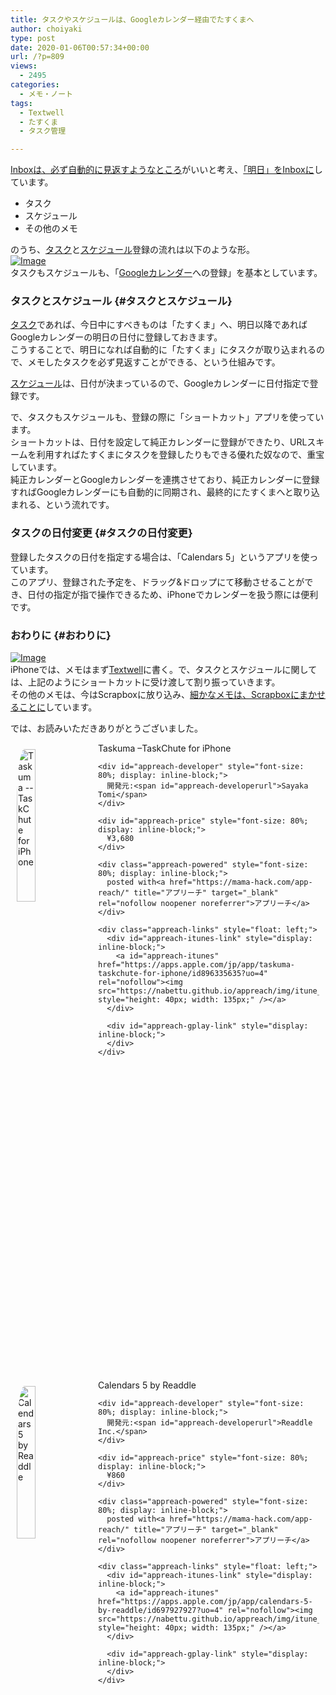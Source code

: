 ```yaml
---
title: タスクやスケジュールは、Googleカレンダー経由でたすくまへ
author: choiyaki
type: post
date: 2020-01-06T00:57:34+00:00
url: /?p=809
views:
  - 2495
categories:
  - メモ・ノート
tags:
  - Textwell
  - たすくま
  - タスク管理

---
```

[Inboxは、必ず自動的に見返すようなところ][1]がいいと考え、[「明日」をInboxに][2]しています。

  * タスク
  * スケジュール
  * その他のメモ

のうち、[タスク][3]と[スケジュール][4]登録の流れは以下のような形。  
[![Image][5]][6]  
タスクもスケジュールも、「[Googleカレンダー][7]への登録」を基本としています。

### タスクとスケジュール {#タスクとスケジュール}

[タスク][3]であれば、今日中にすべきものは「たすくま」へ、明日以降であればGoogleカレンダーの明日の日付に登録しておきます。  
こうすることで、明日になれば自動的に「たすくま」にタスクが取り込まれるので、メモしたタスクを必ず見返すことができる、という仕組みです。

[スケジュール][4]は、日付が決まっているので、Googleカレンダーに日付指定で登録です。

で、タスクもスケジュールも、登録の際に「ショートカット」アプリを使っています。  
ショートカットは、日付を設定して純正カレンダーに登録ができたり、URLスキームを利用すればたすくまにタスクを登録したりもできる優れた奴なので、重宝しています。  
純正カレンダーとGoogleカレンダーを連携させており、純正カレンダーに登録すればGoogleカレンダーにも自動的に同期され、最終的にたすくまへと取り込まれる、という流れです。

### タスクの日付変更 {#タスクの日付変更}

登録したタスクの日付を指定する場合は、「Calendars 5」というアプリを使っています。  
このアプリ、登録された予定を、ドラッグ&ドロップにて移動させることができ、日付の指定が指で操作できるため、iPhoneでカレンダーを扱う際には便利です。

### おわりに {#おわりに}

[![Image][5]][6]  
iPhoneでは、メモはまず[Textwell][8]に書く。で、タスクとスケジュールに関しては、上記のようにショートカットに受け渡して割り振っていきます。  
その他のメモは、今はScrapboxに放り込み、[細かなメモは、Scrapboxにまかせることに][9]しています。

では、お読みいただきありがとうございました。

<div id="appreach-box" style="text-align: left;">
  <img id="appreach-image" src="https://i0.wp.com/is4-ssl.mzstatic.com/image/thumb/Purple123/v4/bf/86/bb/bf86bb03-02d3-4d2c-90ae-a1f1eb06b136/source/512x512bb.jpg?w=660&#038;ssl=1" alt="Taskuma --TaskChute for iPhone" style="float: left; margin: 10px; width: 25%; max-width: 120px; border-top-left-radius: 10%; border-top-right-radius: 10%; border-bottom-right-radius: 10%; border-bottom-left-radius: 10%;" data-recalc-dims="1" /></p> 
  
  <div class="appreach-info" style="margin: 10px;">
    <div id="appreach-appname">
      Taskuma &#8211;TaskChute for iPhone
    </div>
    
    <div id="appreach-developer" style="font-size: 80%; display: inline-block;">
      開発元:<span id="appreach-developerurl">Sayaka Tomi</span>
    </div>
    
    <div id="appreach-price" style="font-size: 80%; display: inline-block;">
      ¥3,680
    </div>
    
    <div class="appreach-powered" style="font-size: 80%; display: inline-block;">
      posted with<a href="https://mama-hack.com/app-reach/" title="アプリーチ" target="_blank" rel="nofollow noopener noreferrer">アプリーチ</a>
    </div>
    
    <div class="appreach-links" style="float: left;">
      <div id="appreach-itunes-link" style="display: inline-block;">
        <a id="appreach-itunes" href="https://apps.apple.com/jp/app/taskuma-taskchute-for-iphone/id896335635?uo=4" rel="nofollow"><img src="https://nabettu.github.io/appreach/img/itune_ja.svg" style="height: 40px; width: 135px;" /></a>
      </div>
      
      <div id="appreach-gplay-link" style="display: inline-block;">
      </div>
    </div>
  </div>
  
  <div class="appreach-footer" style="margin-bottom: 10px; clear: left;">
  </div>
</div>

<div id="appreach-box" style="text-align: left;">
  <img id="appreach-image" src="https://i2.wp.com/is4-ssl.mzstatic.com/image/thumb/Purple113/v4/ce/9f/18/ce9f18a3-48e3-0188-ed84-20a28a93e109/source/512x512bb.jpg?w=660&#038;ssl=1" alt="Calendars 5 by Readdle" style="float: left; margin: 10px; width: 25%; max-width: 120px; border-top-left-radius: 10%; border-top-right-radius: 10%; border-bottom-right-radius: 10%; border-bottom-left-radius: 10%;" data-recalc-dims="1" /></p> 
  
  <div class="appreach-info" style="margin: 10px;">
    <div id="appreach-appname">
      Calendars 5 by Readdle
    </div>
    
    <div id="appreach-developer" style="font-size: 80%; display: inline-block;">
      開発元:<span id="appreach-developerurl">Readdle Inc.</span>
    </div>
    
    <div id="appreach-price" style="font-size: 80%; display: inline-block;">
      ¥860
    </div>
    
    <div class="appreach-powered" style="font-size: 80%; display: inline-block;">
      posted with<a href="https://mama-hack.com/app-reach/" title="アプリーチ" target="_blank" rel="nofollow noopener noreferrer">アプリーチ</a>
    </div>
    
    <div class="appreach-links" style="float: left;">
      <div id="appreach-itunes-link" style="display: inline-block;">
        <a id="appreach-itunes" href="https://apps.apple.com/jp/app/calendars-5-by-readdle/id697927927?uo=4" rel="nofollow"><img src="https://nabettu.github.io/appreach/img/itune_ja.svg" style="height: 40px; width: 135px;" /></a>
      </div>
      
      <div id="appreach-gplay-link" style="display: inline-block;">
      </div>
    </div>
  </div>
  
  <div class="appreach-footer" style="margin-bottom: 10px; clear: left;">
  </div>
</div>

 [1]: https://choiyaki.com/?p=614
 [2]: https://choiyaki.com/?p=609
 [3]: https://scrapbox.io/choiyaki-hondana/%E3%82%BF%E3%82%B9%E3%82%AF
 [4]: https://scrapbox.io/choiyaki-hondana/%E3%82%B9%E3%82%B1%E3%82%B8%E3%83%A5%E3%83%BC%E3%83%AB
 [5]: https://gyazo.com/1e813232eea73220c9dd31db088b761b/thumb/1000
 [6]: https://gyazo.com/1e813232eea73220c9dd31db088b761b
 [7]: https://scrapbox.io/choiyaki-hondana/Google%E3%82%AB%E3%83%AC%E3%83%B3%E3%83%80%E3%83%BC
 [8]: https://scrapbox.io/choiyaki-hondana/Textwell
 [9]: https://choiyaki.com/?p=708